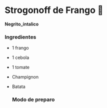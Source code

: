 # Strogonoff de Frango :chicken:

**Negrito_íntalico**

### Ingredientes

- 1 frango

- 1 cebola

- 1 tomate

- Champignon

- Batata

   ### Modo de preparo

  

  














